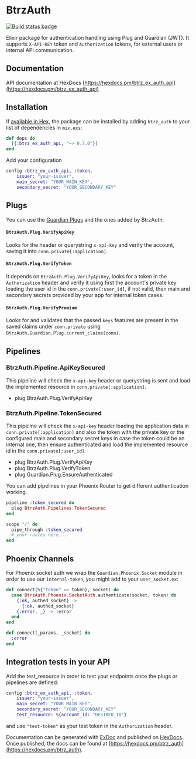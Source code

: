 # BtrzAuth

[![Build status badge](https://img.shields.io/circleci/project/github/Betterez/btrz_ex_auth_api/master.svg)](https://circleci.com/gh/Betterez/btrz_ex_auth_api/tree/master)

Elixir package for authentication handling using Plug and Guardian (JWT).
It supports `X-API-KEY` token and `Authorization` tokens, for external users or internal API communication.

## Documentation

API documentation at HexDocs [https://hexdocs.pm/btrz_ex_auth_api](https://hexdocs.pm/btrz_ex_auth_api)

## Installation

If [available in Hex](https://hex.pm/docs/publish), the package can be installed
by adding `btrz_auth` to your list of dependencies in `mix.exs`:

```elixir
def deps do
  [{:btrz_ex_auth_api, "~> 0.7.0"}]
end
```

Add your configuration

```elixir
config :btrz_ex_auth_api, :token,
    issuer: "your-issuer",
    main_secret: "YOUR_MAIN_KEY",
    secondary_secret: "YOUR_SECONDARY_KEY"
```

## Plugs
You can use the [Guardian Plugs](https://hexdocs.pm/guardian/readme.html#plugs) and the ones added by BtrzAuth:

#### `BtrzAuth.Plug.VerifyApiKey`

Looks for the header or querystring `x-api-key` and verify the account, saving it into `conn.private[:application]`.

#### `BtrzAuth.Plug.VerifyToken`

It depends on `BtrzAuth.Plug.VerifyApiKey`, looks for a token in the `Authorization` header and verify it using first the account's private key loading the user id in the `conn.private[:user_id]`, if not valid, then main and secondary secrets provided by your app for internal token cases.

#### `BtrzAuth.Plug.VerifyPremium`

Looks for and validates that the passed `keys` features are present in the saved claims under `conn.private` using `BtrzAuth.Guardian.Plug.current_claims(conn)`.

## Pipelines

### BtrzAuth.Pipeline.ApiKeySecured

This pipeline will check the `x-api-key` header or querystring is sent and load the implemented resource in `conn.private[:application]`.

* plug BtrzAuth.Plug.VerifyApiKey

### BtrzAuth.Pipeline.TokenSecured

This pipeline will check the `x-api-key` header loading the application data in `conn.private[:application]` and also the token with the private key or the configured main and secondary secret keys in case the token could be an internal one, then ensure authenticated and load the implemented resource id in the `conn.private[:user_id]`.

* plug BtrzAuth.Plug.VerifyApiKey
* plug BtrzAuth.Plug.VerifyToken
* plug Guardian.Plug.EnsureAuthenticated

You can add pipelines in your Phoenix Router to get different authentication working.

```elixir
pipeline :token_secured do
  plug BtrzAuth.Pipelines.TokenSecured
end

scope "/" do
  pipe_through :token_secured
  # your routes here...
end
```

## Phoenix Channels
For Phoenix socket auth we wrap the `Guardian.Phoenix.Socket` module in order to use our `internal-token`, you might add to your `user_socket.ex`:

```elixir
def connect(%{"token" => token}, socket) do
  case BtrzAuth.Phoenix.SocketAuth.authenticate(socket, token) do
    {:ok, authed_socket} ->
      {:ok, authed_socket}
    {:error, _} -> :error
  end
end

def connect(_params, _socket) do
  :error
end
```

## Integration tests in your API
Add the test_resource in order to test your endpoints once the plugs or pipelines are defined:

```elixir
config :btrz_ex_auth_api, :token,
    issuer: "your-issuer",
    main_secret: "YOUR_MAIN_KEY",
    secondary_secret: "YOUR_SECONDARY_KEY"
    test_resource: %{account_id: "DESIRED_ID"}
```

and use `"test-token"` as your test token in the `Authorization` header.

Documentation can be generated with [ExDoc](https://github.com/elixir-lang/ex_doc)
and published on [HexDocs](https://hexdocs.pm). Once published, the docs can
be found at [https://hexdocs.pm/btrz_auth](https://hexdocs.pm/btrz_auth).

